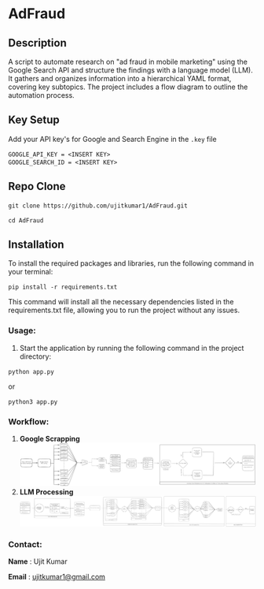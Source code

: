 # AdFraud

## Description
A script to automate research on "ad fraud in mobile marketing" using the Google Search API and structure the findings with a language model (LLM). It gathers and organizes information into a hierarchical YAML format, covering key subtopics. The project includes a flow diagram to outline the automation process.

## Key Setup
Add your API key's for Google and Search Engine in the `.key` file
```
GOOGLE_API_KEY = <INSERT KEY>
GOOGLE_SEARCH_ID = <INSERT KEY>
```
## Repo Clone
```
git clone https://github.com/ujitkumar1/AdFraud.git
```
```
cd AdFraud
```
## Installation

To install the required packages and libraries, run the following command in your terminal:

```
pip install -r requirements.txt
```

This command will install all the necessary dependencies listed in the requirements.txt file, allowing you to run the
project without any issues.

### Usage:

1. Start the application by running the following command in the project directory:

```
python app.py
```
or 

```
python3 app.py
```
### Workflow:
1. **Google Scrapping**
![google_flow.png](flow_diagram%2Fgoogle_flow.png)
2. **LLM Processing**
![llm_flow.png](flow_diagram%2Fllm_flow.png)

### Contact:

**Name** : Ujit Kumar

**Email** : ujitkumar1@gmail.com


